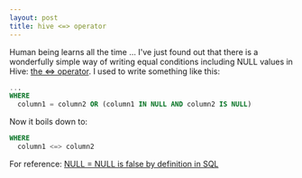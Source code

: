 ```yaml
---
layout: post
title: hive <=> operator 
---
```


Human being learns all the time ... I've just found out that there is a wonderfully simple way of writing equal conditions including NULL values in Hive: [the <=> operator](https://cwiki.apache.org/confluence/display/Hive/LanguageManual+UDF). 
I used to write something like this:

```sql
...
WHERE 
  column1 = column2 OR (column1 IN NULL AND column2 IS NULL) 
```

Now it boils down to:

```sql
WHERE
  column1 <=> column2
```

For reference: [NULL = NULL is false by definition in SQL](http://en.wikipedia.org/wiki/Null_%28SQL%29)
